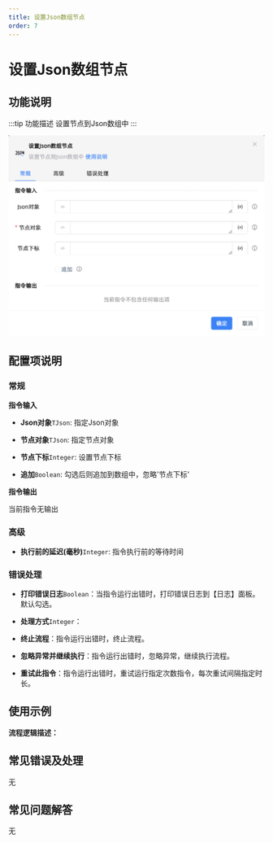 ```yaml
---
title: 设置Json数组节点
order: 7
---
```


# 设置Json数组节点

## 功能说明

:::tip 功能描述
设置节点到Json数组中
:::

![设置Json数组节点](../../../assets/设置Json数组节点_command.png)

## 配置项说明

### 常规

**指令输入**

- **Json对象**`TJson`: 指定Json对象

- **节点对象**`TJson`: 指定节点对象

- **节点下标**`Integer`: 设置节点下标

- **追加**`Boolean`: 勾选后则追加到数组中，忽略'节点下标'


**指令输出**

当前指令无输出

### 高级

- **执行前的延迟(毫秒)**`Integer`: 指令执行前的等待时间

### 错误处理

- **打印错误日志**`Boolean`：当指令运行出错时，打印错误日志到【日志】面板。默认勾选。

- **处理方式**`Integer`：

 - **终止流程**：指令运行出错时，终止流程。

 - **忽略异常并继续执行**：指令运行出错时，忽略异常，继续执行流程。

 - **重试此指令**：指令运行出错时，重试运行指定次数指令，每次重试间隔指定时长。

## 使用示例

**流程逻辑描述：** 

## 常见错误及处理

无

## 常见问题解答

无

